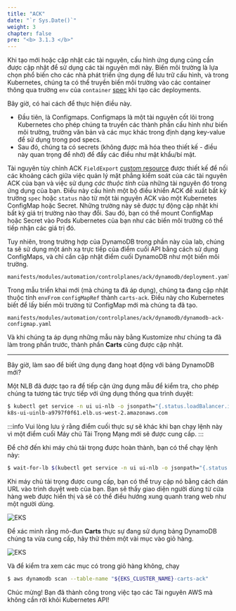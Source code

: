 ```yaml
---
title: "ACK"
date: "`r Sys.Date()`"
weight: 3
chapter: false
pre: "<b> 3.1.3 </b>"
---
```


Khi tạo mới hoặc cập nhật các tài nguyên, cấu hình ứng dụng cũng cần được cập nhật để sử dụng các tài nguyên mới này. Biến môi trường là lựa chọn phổ biến cho các nhà phát triển ứng dụng để lưu trữ cấu hình, và trong Kubernetes, chúng ta có thể truyền biến môi trường vào các container thông qua trường `env` của `container` [spec](https://kubernetes.io/docs/tasks/inject-data-application/define-environment-variable-container/) khi tạo các deployments.

Bây giờ, có hai cách để thực hiện điều này.

- Đầu tiên, là Configmaps. Configmaps là một tài nguyên cốt lõi trong Kubernetes cho phép chúng ta truyền các thành phần cấu hình như biến môi trường, trường văn bản và các mục khác trong định dạng key-value để sử dụng trong pod specs.
- Sau đó, chúng ta có secrets (không được mã hóa theo thiết kế - điều này quan trọng để nhớ) để đẩy các điều như mật khẩu/bí mật.

Tài nguyên tùy chỉnh ACK `FieldExport` [custom resource](https://aws-controllers-k8s.github.io/community/docs/user-docs/field-export/) được thiết kế để nối các khoảng cách giữa việc quản lý mặt phẳng kiểm soát của các tài nguyên ACK của bạn và việc sử dụng _các thuộc tính_ của những tài nguyên đó trong ứng dụng của bạn. Điều này cấu hình một bộ điều khiển ACK để xuất bất kỳ trường `spec` hoặc `status` nào từ một tài nguyên ACK vào một Kubernetes ConfigMap hoặc Secret. Những trường này sẽ được tự động cập nhật khi bất kỳ giá trị trường nào thay đổi. Sau đó, bạn có thể mount ConfigMap hoặc Secret vào Pods Kubernetes của bạn như các biến môi trường có thể tiếp nhận các giá trị đó.

Tuy nhiên, trong trường hợp của DynamoDB trong phần này của lab, chúng ta sẽ sử dụng một ánh xạ trực tiếp của điểm cuối API bằng cách sử dụng ConfigMaps, và chỉ cần cập nhật điểm cuối DynamoDB như một biến môi trường.

```file
manifests/modules/automation/controlplanes/ack/dynamodb/deployment.yaml
```

Trong mẫu triển khai mới (mà chúng ta đã áp dụng), chúng ta đang cập nhật thuộc tính `envFrom` `configMapRef` thành `carts-ack`. Điều này cho Kubernetes biết để lấy biến môi trường từ ConfigMap mới mà chúng ta đã tạo.

```file
manifests/modules/automation/controlplanes/ack/dynamodb/dynamodb-ack-configmap.yaml
```

Và khi chúng ta áp dụng những mẫu này bằng Kustomize như chúng ta đã làm trong phần trước, thành phần **Carts** cũng được cập nhật.

---

Bây giờ, làm sao để biết ứng dụng đang hoạt động với bảng DynamoDB mới?

Một NLB đã được tạo ra để tiếp cận ứng dụng mẫu để kiểm tra, cho phép chúng ta tương tác trực tiếp với ứng dụng thông qua trình duyệt:

```bash
$ kubectl get service -n ui ui-nlb -o jsonpath="{.status.loadBalancer.ingress[*].hostname}{'\n'}"
k8s-ui-uinlb-a9797f0f61.elb.us-west-2.amazonaws.com
```

:::info
Vui lòng lưu ý rằng điểm cuối thực sự sẽ khác khi bạn chạy lệnh này vì một điểm cuối Máy chủ Tải Trọng Mạng mới sẽ được cung cấp.
:::

Để chờ đến khi máy chủ tải trọng được hoàn thành, bạn có thể chạy lệnh này:

```bash timeout=610
$ wait-for-lb $(kubectl get service -n ui ui-nlb -o jsonpath="{.status.loadBalancer.ingress[*].hostname}{'\n'}")
```

Khi máy chủ tải trọng được cung cấp, bạn có thể truy cập nó bằng cách dán URL vào trình duyệt web của bạn. Bạn sẽ thấy giao diện người dùng từ cửa hàng web được hiển thị và sẽ có thể điều hướng xung quanh trang web như một người dùng.

![EKS](/EKS-Workshop-8/images/0006/00054.png?featherlight=false&width=90pc)

Để xác minh rằng mô-đun **Carts** thực sự đang sử dụng bảng DynamoDB chúng ta vừa cung cấp, hãy thử thêm một vài mục vào giỏ hàng.

![EKS](/EKS-Workshop-8/images/0006/00055.png?featherlight=false&width=90pc)

Và để kiểm tra xem các mục có trong giỏ hàng không, chạy

```bash
$ aws dynamodb scan --table-name "${EKS_CLUSTER_NAME}-carts-ack"
```

Chúc mừng! Bạn đã thành công trong việc tạo các Tài nguyên AWS mà không cần rời khỏi Kubernetes API!
